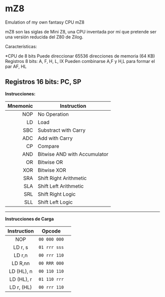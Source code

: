 # mZ8
 Emulation of my own fantasy CPU mZ8
 
 mZ8 son las siglas de Mini Z8, una CPU inventada por mí que pretende ser una versión 
 reducida del Z80 de Zilog.
 
 Características:
 
 *CPU de 8 bits
 Puede direccionar 65536 direcciones de memoria (64 KB)
 Registros 8 bits: A, F, H, L, IX
 Pueden combinarse A,F y H,L para formar el par AF, HL
 
 Registros 16 bits: PC, SP
 ---------------------------
 **Instrucciones:**
    
|Mnemonic| Instruction               |
|----:|------------------------------|
| NOP | No Operation                 |
|  LD | Load                         |
| SBC | Substract with Carry         |
| ADC | Add with Carry               |
|  CP | Compare                      |
| AND | Bitwise AND with Accumulator |
| OR  | Bitwise OR                   |
| XOR | Bitwise XOR                  |
| SRA | Shift Right Arithmetic       |
| SLA | Shift Left Arithmetic        |
| SRL | Shift Right Logic            |
| SLL | Shift Left Logic             |
--------------------------- 
**Instrucciones de Carga**

| Instruction |   Opcode   |   |
|:-----------:|:----------:|---|
| NOP         | ``00 000 000`` |   |
| LD r, s     | ``01 rrr sss`` |   |
| LD r,n      | ``00 rrr 110`` |   |
| LD R,nn     | ``00 RRR 000`` |   |
| LD (HL), n  | ``00 110 110`` |   |
| LD (HL), r  | ``01 110 rrr`` |   |
| LD r, (HL)  | ``00 rrr 110`` |   |
